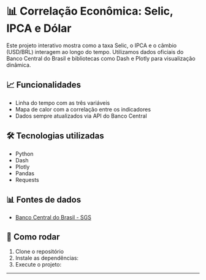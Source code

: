 # 📊 Correlação Econômica: Selic, IPCA e Dólar

Este projeto interativo mostra como a taxa Selic, o IPCA e o câmbio (USD/BRL) interagem ao longo do tempo. Utilizamos dados oficiais do Banco Central do Brasil e bibliotecas como Dash e Plotly para visualização dinâmica.

## 📈 Funcionalidades

- Linha do tempo com as três variáveis
- Mapa de calor com a correlação entre os indicadores
- Dados sempre atualizados via API do Banco Central

## 🛠️ Tecnologias utilizadas

- Python
- Dash
- Plotly
- Pandas
- Requests

## 📊 Fontes de dados

- [Banco Central do Brasil - SGS](https://dadosabertos.bcb.gov.br/)

## 🚀 Como rodar

1. Clone o repositório
2. Instale as dependências:
3. Execute o projeto:

---
